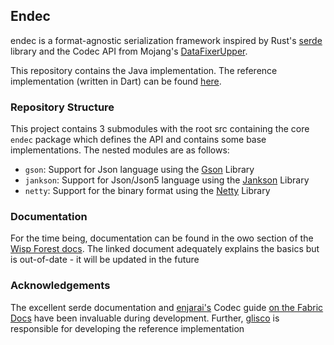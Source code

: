 ## Endec

endec is a format-agnostic serialization framework inspired by Rust's [serde](https://serde.rs) library and the Codec API from Mojang's [DataFixerUpper](https://github.com/mojang/datafixerupper).

This repository contains the Java implementation. The reference implementation (written in Dart) can be found [here](https://github.com/gliscowo/endec.dart).

### Repository Structure

This project contains 3 submodules with the root src containing the core `endec` package which defines the API and contains some base implementations. The nested modules are as follows:

- `gson`: Support for Json language using the [Gson](https://github.com/google/gson) Library
- `jankson`: Support for Json/Json5 language using the [Jankson](https://github.com/falkreon/Jankson) Library
- `netty`: Support for the binary format using the [Netty](https://github.com/netty/netty) Library

### Documentation

For the time being, documentation can be found in the owo section of the [Wisp Forest docs](https://docs.wispforest.io/owo/endec). The linked document adequately explains the basics but is out-of-date - it will be updated in the future

### Acknowledgements

The excellent serde documentation and [enjarai's](https://enjarai.dev) Codec guide [on the Fabric Docs](https://docs.fabricmc.net/develop/codecs) have been invaluable during development. Further, [glisco](https://github.com/gliscowo) is responsible for developing the reference implementation
